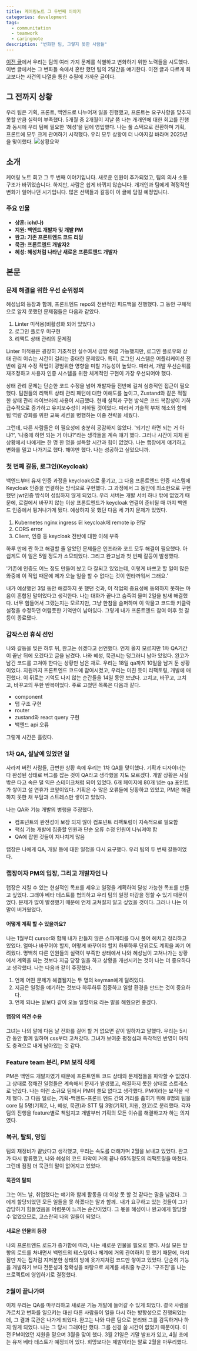 ```yaml
---
title: 케어링노트 그 두번째 이야기
categories: development
tags:
  - communitation
  - teamwork
  - caringnote
description: "변화한 팀, 그렇지 못한 사람들"
---
```


[이전 글](../caringnote-retrospective-1/)에서 우리는 팀의 여러 가지 문제를 식별하고 변화하기 위한 노력들을 시도했다. 이번 글에서는 그 변화들 속에서 혼란 했던 팀의 2달간을 얘기한다. 이전 글과 다르게 회고보다는 사건의 나열을 통한 수필에 가까운 글이다.

## 그 전까지 상황

우리 팀은 기획, 프론트, 백엔드로 나누어져 일을 진행했고, 프론트는 요구사항을 맞추지 못할 만큼 실력이 부족했다. 5개월 중 2개월이 지날 쯤 나는 개개인에 대한 회고를 진행과 동시에 우리 팀에 필요한 '혜성'을 팀에 영입했다. 나는 풀 스택으로 전환하며 기획, 프론트에 모두 크게 관여하기 시작했다. 우리 모두 상황이 더 나아지길 바라며 2025년을 맞이했다.
![상황요약](../../assets/images/2025-04-04-caringnote2/summary.png)

## 소개

케어링 노트 회고 그 두 번째 이야기입니다. 새로운 인원이 추가되었고, 팀의 의사 소통 구조가 바뀌었습니다. 하지만, 사람은 쉽게 바뀌지 않습니다. 개개인과 팀에게 격정적인 변화가 일어나던 시기입니다. 많은 선택들과 갈등이 이 글에 담길 예정입니다.

### 주요 인물

- **상훈: ich(나)**
- **지원: 백엔드 개발자 및 개발 PM**
- **완고: 기존 프론트엔드 코드 리딩**
- **묵관: 프론트엔드 개발자2**
- **혜성: 혜성처럼 나타난 새로운 프론트엔드 개발자**

## 본문

### 문제 해결을 위한 우선 순위정의

혜성님의 등장과 함께, 프론트엔드 repo의 전반적인 피드백을 진행했다. 그 동안 구체적으로 알지 못했던 문제점들은 다음과 같았다.

1. Linter 미적용(비활성화 되어 있었다.)
2. 로그인 플로우 미구현
3. 리액트 상태 관리의 문제점

Linter 미적용은 굉장히 기초적인 실수여서 금방 해결 가능했지만, 로그인 플로우와 상태 관리 이슈는 시간이 걸리는 중대한 문제였다. 특히, 로그인 시스템은 어플리케이션 전반에 걸쳐 수정 작업이 광범위한 영향을 미칠 가능성이 높았다. 따라서, 개발 우선순위를 재조정하고 사용자 인증 시스템을 위한 체계적인 구현이 가장 우선되어야 했다.

상태 관리 문제는 단순한 코드 수정을 넘어 개발자들 전반에 걸쳐 심층적인 접근이 필요했다. 팀원들의 리액트 상태 관리 패턴에 대한 이해도를 높이고, Zustand와 같은 적절한 상태 관리 라이브러리 사용이 시급했다. 현재 실력과 구현 방식은 코드 복잡성이 기하급수적으로 증가하고 유지보수성이 저하될 것이었다. 따라서 기술적 부채 해소와 함께 팀 역량 강화를 위한 교육 세션을 병행하는 이중 전략을 세웠다.

그런데, 다른 사람들은 이 필요성에 충분히 공감하지 않았다. '되기만 하면 되는 거 아냐?', '나중에 하면 되는 거 아냐?'라는 생각들을 계속 얘기 했다. 그러나 시간이 지체 된 상황에서 나에게는 한 명 한 명을 설득할 시간과 힘이 없었다. 나는 랩장에게 얘기하고 변화를 밀고 나가기로 했다. 해야만 했다. 나는 성공하고 싶었으니까.

### 첫 번째 갈등, 로그인(Keycloak)

백엔드부터 유저 인증 과정을 keycloak으로 옮기고, 그 다음 프론트엔드 인증 시스템에 Keycloak 인증을 연결하는 방식으로 구현했다. 그 과정에서 그 동안에 최소한으로 구현했던 jwt인증 방식이 성립하지 않게 되었다. 우리 서버는 개발 서버 하나 밖에 없었기 때문에, 로컬에서 바꾸지 않는 이상 프론트엔드가 keycloak 연결이 준비될 때 까지 백엔드 인증에서 튕겨나가게 됐다. 예상하지 못 했던 다음 세 가지 문제가 있었다.

1. Kubernetes nginx ingress 뒤 keycloak에 remote ip 전달
2. CORS error
3. Client, 인증 등 keycloak 전반에 대한 이해 부족

하루 만에 짠 하고 해결할 줄 알았던 문제들은 인프라와 코드 모두 해결이 필요했다. 아쉽게도 이 일은 5일 정도가 소모되었다. 그리고 완고님과 첫 번째 갈등이 발생했다.

'기존에 인증도 어느 정도 만들어 놨고 다 잘되고 있었는데, 이렇게 바쁘고 할 일이 많은 와중에 이 작업 때문에 제가 오늘 일을 할 수 없다는 것이 안타까워서 그래요.'

내가 예상했던 3일 동안 해결하지 못 했던 것과, 이 작업의 중요성에 동의하지 못하는 마음이 혼합된 말이었다고 생각한다. 나는 대화가 끝나고 숨죽여 울며 2일을 밤새 해결했다. 너무 힘들어서 그랬는지는 모르지만, 그냥 한참을 슬퍼하며 이 악물고 코드와 키클락 설정을 수정하던 어렴풋한 기억만이 남아있다. 그렇게 내가 프론트엔드 참여 이후 첫 갈등이 종료됐다.

### 갑작스런 휴식 선언

나와 갈등을 빚은 하루 뒤, 완고는 쉬겠다고 선언했다. 언제 올지 모르지만 1차 QA기간이 끝난 뒤에 오겠다고 글을 남겼다. 나와 혜성, 묵관씨는 덩그러니 남아 있었다. 완고가 남긴 코드를 고쳐야 한다는 상황만 남은 채로. 우리는 18일 qa까지 10일을 남겨 둔 상황이었다. 지원까지 프론트엔드 코드에 참여시켰고, 우리는 미친 듯이 리팩토링, 개발에 매진했다.
이 뒤로는 기억도 나지 않는 순간들을 14일 동안 보냈다. 고치고, 바꾸고, 고치고, 바꾸고의 무한 반복이었다. 주로 고쳤던 목록은 다음과 같다.

- component
- 탭 구조 구현
- router
- zustand와 react query 구현
- 백엔드 api 오류
  
그렇게 시간은 흘렀다.

### 1차 QA, 설날에 있었던 일

사라져 버린 사람들, 급변한 상황 속에 우리는 1차 QA를 맞이했다. 기획과 디자이너는 다 완성된 상태로 버그를 잡는 것이 QA라고 생각했을 지도 모르겠다. 개발 상황은 사실 밖은 타고 속은 덜 익은 스테이크처럼 되어 있었다. 6개 페이지에 80개 넘는 qa 포인트가 쌓이고 설 연휴가 코앞이었다. 기획은 수 많은 오류들에 당황하고 있었고, PM은 해결하지 못한 채 부담과 스트레스만 쌓이고 있었다.

나는 QA와 기능 개발의 병행을 주장했다.

- 컴포넌트의 완전성이 보장 되지 않아 컴포넌트 리팩토링이 지속적으로 필요함
- 핵심 기능 개발에 집중할 인원과 단순 오류 수정 인원이 나눠져야 함
- QA에 잡힌 것들이 지나치게 많음

랩장은 나에게 QA, 개발 등에 대한 일정을 다시 요구했다. 우리 팀의 두 번째 갈등이었다.

### 랩장이자 PM의 입장, 그리고 개발자인 나

랩장은 지킬 수 있는 현실적인 목표를 세우고 일정을 계획하여 달성 가능한 목표를 만들고 싶었다. 그래야 베타 테스트를 협의하고 우리 팀의 일정 마감을 정할 수 있기 때문이었다. 문제가 많이 발생했기 때문에 언제 고쳐질지 알고 싶었을 것이다. 그러나 나는 이 말이 버거웠었다.

#### 어떻게 계획 할 수 있을까요?

나는 1월부터 cursor와 함께 내가 만들지 않은 스파게티를 다시 풀어 헤치고 정리하고 있었다. 얼마나 바꾸어야 할지, 어떻게 바꾸어야 할지 하루하루 단위로도 계획을 짜기 어려웠다. 명백히 다른 인원들의 실력이 부족한 상태에서 나와 혜성님이 고쳐나가는 상황에서 계획을 짜는 것보다 지금 당장 일을 하고 상황을 개선시키는 것이 나는 더 중요하다고 생각했다. 나는 다음과 같이 주장했다.

1. 언제 어떤 문제가 해결될지는 두 명의 keyman에게 달려있다.
2. 지금은 일정을 얘기하는 것보다 하루하루 집중하고 일할 환경을 만드는 것이 중요하다.
3. 언제 되냐는 말보다 같이 오늘 일할까요 라는 말을 해줬으면 좋겠다.

#### 랩장의 의견 수용

그녀는 나의 말에 다음 날 전화를 걸어 할 거 없으면 같이 일하자고 말했다. 우리는 5시간 동안 함께 일하며 css부터 고쳐갔다. 그녀가 보여준 평정심과 즉각적인 반영이 아직도 충격으로 내게 남아있는 것 같다.

### Feature team 분리, PM 보직 삭제

PM은 백엔드 개발자였기 때문에 프론트엔트 코드 상태와 문제점들을 파악할 수 없었다. 그 상태로 정해진 일정들은 계속해서 문제가 발생했고, 해결하지 못한 상태로 스트레스로 남았다. 나는 이런 소규모 팀에서 PM이 쓸모 없다고 생각했다. PM이라는 보직을 삭제 했다. 그 다음 일로는, 기획-백엔드-프론트 엔드 간의 거리를 좁히기 위해 8명의 팀을 core 팀 5명(기획2, 나, 혜성, 묵관)과 STT 팀 3명(기획1, 지원, 완고)로 분리했다. 각자 팀의 진행을 feature별로 책임지고 개발부터 기획의 모든 이슈를 해결하고자 하는 의지였다.

### 복귀, 탈퇴, 영입

팀의 재정비가 끝났다고 생각했고, 우리는 속도를 더해가며 2월을 보내고 있었다. 완고가 다시 합류했고, 나와 혜성의 코드 파악이 거의 끝나 65%정도의 리팩토링을 마쳤다. 그런데 점점 더 묵관의 말이 없어지고 있었다.

#### 묵관의 탈퇴

그는 어느 날, 취업했다는 얘기와 함께 활동을 더 이상 못 할 것 같다는 말을 남겼다. 그에게 할당되었던 모든 일들을 못 하겠다는 말과 함께.. 내가 요구하고 있는 것들이 그가 감당하기 힘들었음을 어렴풋이 느끼는 순간이었다. 그 몫을 혜성이나 완고에게 할당할 수 없었으므로, 고스란히 나의 일들이 되었다.

#### 새로운 인물의 등장

나의 프론트엔드 로드가 증가함에 따라, 나는 새로운 인물을 필요로 했다. 사실 모든 방향의 로드를 쳐내면서 백엔드의 테스팅이나 체계에 거의 관여하지 못 했기 때문에, 마치 잠만 자는 집처럼 지저분한 상태의 방에 옷가지처럼 코드만 쌓이고 있었다. 단순히 기능을 개발하기 보다 전문성과 정확성을 바탕으로 체계를 세워줄 누군가. '구조진'을 나는 프로젝트에 영입하기로 결정했다.

### 2월이 끝나가며

이제 우리는 QA를 마무리하고 새로운 기능 개발에 들어갈 수 있게 되었다. 결국 사람을 가르치고 변화를 일으키는 대신 다른 사람들이 일을 다시 하는 방향성으로 진행되었는데, 그 결과 묵관은 나가게 되었다. 완고는 나와 다른 팀으로 분리돼 그를 감독하거나 하지 않게 되었다. 나는 그 당시 그래야만 했다. 그를 신경 쓸 시간이 없었기 때문이다. 이전 PM이었던 지원을 믿으며 3월을 맞이 했다. 3월 21일은 기말 발표가 있고, 4월 초에는 유저 베타 테스트가 예정되어 있다. 희망보다는 제발이라는 말로 2월을 마무리했다.
